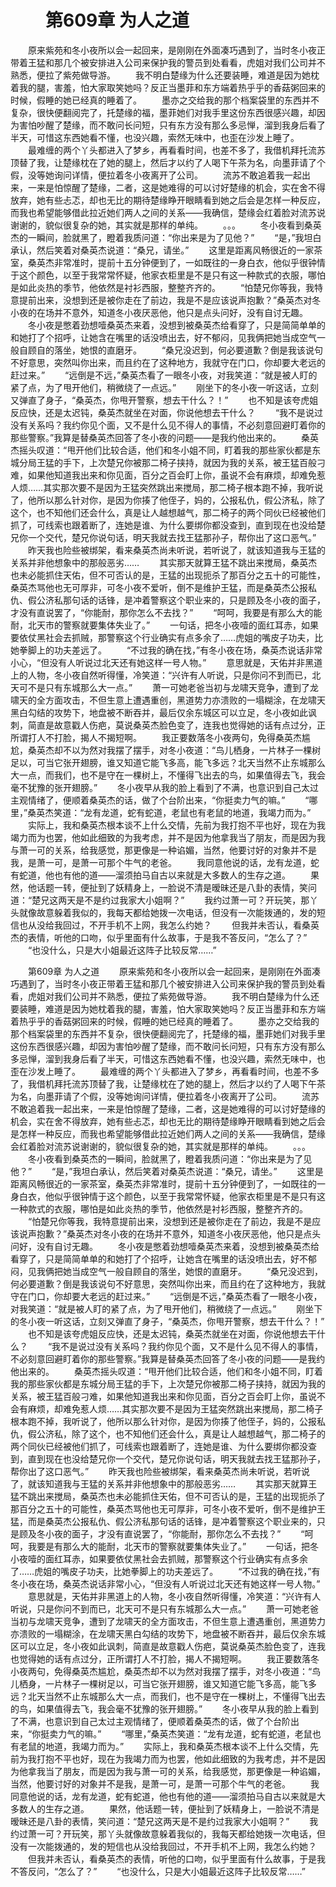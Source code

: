 # 　　第609章 为人之道
　　原来紫苑和冬小夜所以会一起回来，是刚刚在外面凑巧遇到了，当时冬小夜正带着王猛和那几个被安排进入公司来保护我的警员到处看看，虎姐对我们公司并不熟悉，便拉了紫苑做导游。
　　我不明白楚缘为什么还要装睡，难道是因为她枕着我的腿，害羞，怕大家取笑她吗？反正当墨菲和东方端着热乎乎的香菇粥回来的时候，假睡的她已经真的睡着了。
　　墨亦之交给我的那个档案袋里的东西并不复杂，很快便翻阅完了，托楚缘的福，墨菲她们对我手里这份东西很感兴趣，却因为害怕吵醒了楚缘，而不敢问长问短，只有东方没有那么多忌惮，溜到我身后看了半天，可惜这东西她看不懂，也没兴趣，索然无味中，也歪在沙发上睡了。
　　最难缠的两个丫头都进入了梦乡，再看看时间，也差不多了，我借机拜托流苏顶替了我，让楚缘枕在了她的腿上，然后才以约了人喝下午茶为名，向墨菲请了个假，没等她询问详情，便拉着冬小夜离开了公司。
　　流苏不敢追着我一起出来，一来是怕惊醒了楚缘，二者，这是她难得的可以讨好楚缘的机会，实在舍不得放弃，她有些忐忑，却也无比的期待楚缘睁开眼睛看到她之后会是怎样一种反应，而我也希望能够借此拉近她们两人之间的关系——我确信，楚缘会红着脸对流苏说谢谢的，貌似很复杂的她，其实就是那样的单纯。
　　。。。
　　冬小夜看到桑英杰的一瞬间，脸就黑了，瞪着我质问道：“你出来是为了见他？”
　　“是，”我坦白承认，然后笑着对桑英杰说道：“桑兄，请坐。”
　　这里是距离风畅很近的一家茶室，桑英杰非常准时，提前十五分钟便到了，一如既往的一身白衣，他似乎很钟情于这个颜色，以至于我常常怀疑，他家衣柜里是不是只有这一种款式的衣服，哪怕是如此炎热的季节，他依然是衬衫西服，整整齐齐的。
　　“怕楚兄你等我，我特意提前出来，没想到还是被你走在了前边，我是不是应该说声抱歉？”桑英杰对冬小夜的在场并不意外，知道冬小夜厌恶他，他只是点头问好，没有自讨无趣。
　　冬小夜是憋着劲想噎桑英杰来着，没想到被桑英杰给看穿了，只是简简单单的和她打了个招呼，让她含在嘴里的话没喷出去，好不郁闷，见我俩把她当成空气一般自顾自的落坐，她恨的直磨牙。
　　“桑兄没迟到，何必要道歉？倒是我该说句不好意思，突然叫你出来，而且约在了这种地方，我就守在门口，你却要大老远的赶过来。”
　　“远倒是不远，”桑英杰看了一眼冬小夜，对我笑道：“就是被人盯的紧了点，为了甩开他们，稍微绕了一点远。”
　　刚坐下的冬小夜一听这话，立刻又弹直了身子，“桑英杰，你甩开警察，想去干什么？！”
　　也不知是该夸虎姐反应快，还是太迟钝，桑英杰就坐在对面，你说他想去干什么？
　　“我不是说过没有关系吗？我约你见个面，又不是什么见不得人的事情，不必刻意回避盯着你的那些警察。”我算是替桑英杰回答了冬小夜的问题——是我约他出来的。
　　桑英杰摇头叹道：“甩开他们比较合适，他们和冬小姐不同，盯着我的那些家伙都是东城分局王猛的手下，上次楚兄你被那二椅子挟持，就因为我的关系，被王猛百般刁难，如果他知道我出来和你见面，百分之百会盯上你，虽说不会有麻烦，却难免惹人烦……其实那次要不是因为王猛突然跳出来搅局，那二椅子根本跑不掉，我听说了，他所以那么针对你，是因为你揍了他侄子，妈的，公报私仇，假公济私，除了这个，也不知他们还会什么，真是让人越想越气，那二椅子的两个同伙已经被他们抓了，可线索也跟着断了，连她是谁、为什么要绑你都没查到，直到现在也没给楚兄你一个交代，楚兄你说句话，明天我就去找王猛那孙子，帮你出了这口恶气。”
　　昨天我也险些被绑架，看来桑英杰尚未听说，若听说了，就该知道我与王猛的关系并非他想象中的那般恶劣……
　　其实那天就算王猛不跳出来搅局，桑英杰也未必能抓住天佑，但不可否认的是，王猛的出现扼杀了那百分之五十的可能性，桑英杰骂他也无可厚非，可冬小夜不爱听，倒不是维护王猛，而是桑英杰公报私仇、假公济私那句话的话锋，是冲着警察这个职业来的，只是顾及冬小夜的面子，才没有直说罢了，“你能耐，那你怎么不去找？”
　　“呵呵，我要是有那么大的能耐，北天市的警察就要集体失业了。”
　　一句话，把冬小夜噎的面红耳赤，如果要依仗黑社会去抓贼，那警察这个行业确实有点多余了……虎姐的嘴皮子功夫，比她拳脚上的功夫差远了。
　　“不过我的确在找，”有冬小夜在场，桑英杰说话非常小心，“但没有人听说过北天还有她这样一号人物。”
　　意思就是，天佑并非黑道上的人物，冬小夜自然听得懂，冷笑道：“兴许有人听说，只是你问不到而已，北天可不是只有东城那么大一点。”
　　萧一可她老爸当初与龙啸天竞争，遭到了龙啸天的全方面攻击，不但生意上遭遇重创，黑道势力亦溃败的一塌糊涂，在龙啸天黑白勾结的攻势下，地盘被不断吞并，最后仅余东城区可以立足，冬小夜如此讽刺，简直是故意戳人伤疤，莫说桑英杰脸色变了，连我也觉得她的话有点过分，正所谓打人不打脸，揭人不揭短啊。
　　我正要数落冬小夜两句，免得桑英杰尴尬，桑英杰却不以为然对我摆了摆手，对冬小夜道：“鸟儿栖身，一片林子一棵树足以，可当它张开翅膀，谁又知道它能飞多高，能飞多远？北天当然不止东城那么大一点，而我们，也不是守在一棵树上，不懂得飞出去的鸟，如果值得去飞，我会毫不犹豫的张开翅膀。”
　　冬小夜早从我的脸上看到了不满，也意识到自己太过主观情绪了，便顺着桑英杰的话，做了个台阶出来，“你挺卖力气的嘛。”
　　“哪里，”桑英杰笑道：“龙有龙道，蛇有蛇道，老鼠也有老鼠的地道，我竭力而为。”
　　实际上，我和桑英杰根本谈不上什么交情，先前为我打抱不平也好，现在为我竭力而为也罢，他如此细致的为我考虑，并不是因为他拿我当了朋友，而是因为我与萧一可的关系，给我感觉，那更像是一种谄媚，当然，他要讨好的对象并不是我，是萧一可，是萧一可那个牛气的老爸。
　　我同意他说的话，龙有龙道，蛇有蛇道，他也有他的道——溜须拍马自古以来就是大多数人的生存之道。
　　果然，他话题一转，便扯到了妖精身上，一脸说不清是暧昧还是八卦的表情，笑问道：“楚兄这两天是不是约过我家大小姐啊？”
　　我约过萧一可？开玩笑，那丫头就像故意躲着我似的，我每天都给她拨一次电话，但没有一次能拨通的，发的短信也从没给我回过，不开手机不上网，我怎么约她？
　　但我并未否认，看桑英杰的表情，听他的口吻，似乎里面有什么故事，于是我不答反问，“怎么了？”
　　“也没什么，只是大小姐最近这阵子比较反常……”

　　第609章 为人之道
　　原来紫苑和冬小夜所以会一起回来，是刚刚在外面凑巧遇到了，当时冬小夜正带着王猛和那几个被安排进入公司来保护我的警员到处看看，虎姐对我们公司并不熟悉，便拉了紫苑做导游。
　　我不明白楚缘为什么还要装睡，难道是因为她枕着我的腿，害羞，怕大家取笑她吗？反正当墨菲和东方端着热乎乎的香菇粥回来的时候，假睡的她已经真的睡着了。
　　墨亦之交给我的那个档案袋里的东西并不复杂，很快便翻阅完了，托楚缘的福，墨菲她们对我手里这份东西很感兴趣，却因为害怕吵醒了楚缘，而不敢问长问短，只有东方没有那么多忌惮，溜到我身后看了半天，可惜这东西她看不懂，也没兴趣，索然无味中，也歪在沙发上睡了。
　　最难缠的两个丫头都进入了梦乡，再看看时间，也差不多了，我借机拜托流苏顶替了我，让楚缘枕在了她的腿上，然后才以约了人喝下午茶为名，向墨菲请了个假，没等她询问详情，便拉着冬小夜离开了公司。
　　流苏不敢追着我一起出来，一来是怕惊醒了楚缘，二者，这是她难得的可以讨好楚缘的机会，实在舍不得放弃，她有些忐忑，却也无比的期待楚缘睁开眼睛看到她之后会是怎样一种反应，而我也希望能够借此拉近她们两人之间的关系——我确信，楚缘会红着脸对流苏说谢谢的，貌似很复杂的她，其实就是那样的单纯。
　　。。。
　　冬小夜看到桑英杰的一瞬间，脸就黑了，瞪着我质问道：“你出来是为了见他？”
　　“是，”我坦白承认，然后笑着对桑英杰说道：“桑兄，请坐。”
　　这里是距离风畅很近的一家茶室，桑英杰非常准时，提前十五分钟便到了，一如既往的一身白衣，他似乎很钟情于这个颜色，以至于我常常怀疑，他家衣柜里是不是只有这一种款式的衣服，哪怕是如此炎热的季节，他依然是衬衫西服，整整齐齐的。
　　“怕楚兄你等我，我特意提前出来，没想到还是被你走在了前边，我是不是应该说声抱歉？”桑英杰对冬小夜的在场并不意外，知道冬小夜厌恶他，他只是点头问好，没有自讨无趣。
　　冬小夜是憋着劲想噎桑英杰来着，没想到被桑英杰给看穿了，只是简简单单的和她打了个招呼，让她含在嘴里的话没喷出去，好不郁闷，见我俩把她当成空气一般自顾自的落坐，她恨的直磨牙。
　　“桑兄没迟到，何必要道歉？倒是我该说句不好意思，突然叫你出来，而且约在了这种地方，我就守在门口，你却要大老远的赶过来。”
　　“远倒是不远，”桑英杰看了一眼冬小夜，对我笑道：“就是被人盯的紧了点，为了甩开他们，稍微绕了一点远。”
　　刚坐下的冬小夜一听这话，立刻又弹直了身子，“桑英杰，你甩开警察，想去干什么？！”
　　也不知是该夸虎姐反应快，还是太迟钝，桑英杰就坐在对面，你说他想去干什么？
　　“我不是说过没有关系吗？我约你见个面，又不是什么见不得人的事情，不必刻意回避盯着你的那些警察。”我算是替桑英杰回答了冬小夜的问题——是我约他出来的。
　　桑英杰摇头叹道：“甩开他们比较合适，他们和冬小姐不同，盯着我的那些家伙都是东城分局王猛的手下，上次楚兄你被那二椅子挟持，就因为我的关系，被王猛百般刁难，如果他知道我出来和你见面，百分之百会盯上你，虽说不会有麻烦，却难免惹人烦……其实那次要不是因为王猛突然跳出来搅局，那二椅子根本跑不掉，我听说了，他所以那么针对你，是因为你揍了他侄子，妈的，公报私仇，假公济私，除了这个，也不知他们还会什么，真是让人越想越气，那二椅子的两个同伙已经被他们抓了，可线索也跟着断了，连她是谁、为什么要绑你都没查到，直到现在也没给楚兄你一个交代，楚兄你说句话，明天我就去找王猛那孙子，帮你出了这口恶气。”
　　昨天我也险些被绑架，看来桑英杰尚未听说，若听说了，就该知道我与王猛的关系并非他想象中的那般恶劣……
　　其实那天就算王猛不跳出来搅局，桑英杰也未必能抓住天佑，但不可否认的是，王猛的出现扼杀了那百分之五十的可能性，桑英杰骂他也无可厚非，可冬小夜不爱听，倒不是维护王猛，而是桑英杰公报私仇、假公济私那句话的话锋，是冲着警察这个职业来的，只是顾及冬小夜的面子，才没有直说罢了，“你能耐，那你怎么不去找？”
　　“呵呵，我要是有那么大的能耐，北天市的警察就要集体失业了。”
　　一句话，把冬小夜噎的面红耳赤，如果要依仗黑社会去抓贼，那警察这个行业确实有点多余了……虎姐的嘴皮子功夫，比她拳脚上的功夫差远了。
　　“不过我的确在找，”有冬小夜在场，桑英杰说话非常小心，“但没有人听说过北天还有她这样一号人物。”
　　意思就是，天佑并非黑道上的人物，冬小夜自然听得懂，冷笑道：“兴许有人听说，只是你问不到而已，北天可不是只有东城那么大一点。”
　　萧一可她老爸当初与龙啸天竞争，遭到了龙啸天的全方面攻击，不但生意上遭遇重创，黑道势力亦溃败的一塌糊涂，在龙啸天黑白勾结的攻势下，地盘被不断吞并，最后仅余东城区可以立足，冬小夜如此讽刺，简直是故意戳人伤疤，莫说桑英杰脸色变了，连我也觉得她的话有点过分，正所谓打人不打脸，揭人不揭短啊。
　　我正要数落冬小夜两句，免得桑英杰尴尬，桑英杰却不以为然对我摆了摆手，对冬小夜道：“鸟儿栖身，一片林子一棵树足以，可当它张开翅膀，谁又知道它能飞多高，能飞多远？北天当然不止东城那么大一点，而我们，也不是守在一棵树上，不懂得飞出去的鸟，如果值得去飞，我会毫不犹豫的张开翅膀。”
　　冬小夜早从我的脸上看到了不满，也意识到自己太过主观情绪了，便顺着桑英杰的话，做了个台阶出来，“你挺卖力气的嘛。”
　　“哪里，”桑英杰笑道：“龙有龙道，蛇有蛇道，老鼠也有老鼠的地道，我竭力而为。”
　　实际上，我和桑英杰根本谈不上什么交情，先前为我打抱不平也好，现在为我竭力而为也罢，他如此细致的为我考虑，并不是因为他拿我当了朋友，而是因为我与萧一可的关系，给我感觉，那更像是一种谄媚，当然，他要讨好的对象并不是我，是萧一可，是萧一可那个牛气的老爸。
　　我同意他说的话，龙有龙道，蛇有蛇道，他也有他的道——溜须拍马自古以来就是大多数人的生存之道。
　　果然，他话题一转，便扯到了妖精身上，一脸说不清是暧昧还是八卦的表情，笑问道：“楚兄这两天是不是约过我家大小姐啊？”
　　我约过萧一可？开玩笑，那丫头就像故意躲着我似的，我每天都给她拨一次电话，但没有一次能拨通的，发的短信也从没给我回过，不开手机不上网，我怎么约她？
　　但我并未否认，看桑英杰的表情，听他的口吻，似乎里面有什么故事，于是我不答反问，“怎么了？”
　　“也没什么，只是大小姐最近这阵子比较反常……”
